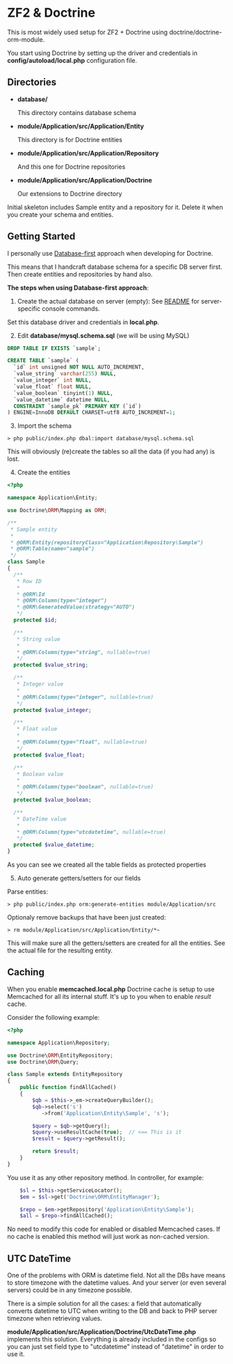 ZF2 & Doctrine
==============

This is most widely used setup for ZF2 + Doctrine using doctrine/doctrine-orm-module.

You start using Doctrine by setting up the driver and credentials in **config/autoload/local.php** configuration file.

Directories
-----------
* **database/**

  This directory contains database schema

* **module/Application/src/Application/Entity**

  This directory is for Doctrine entities

* **module/Application/src/Application/Repository**

  And this one for Doctrine repositories

* **module/Application/src/Application/Doctrine**

  Our extensions to Doctrine directory

Initial skeleton includes Sample entity and a repository for it. Delete it when you create your schema and entities.

Getting Started
---------------
I personally use [Database-first](http://doctrine-orm.readthedocs.org/en/latest/tutorials/getting-started-database.html) approach when developing for Doctrine.

This means that I handcraft database schema for a specific DB server first. Then create entities and repositories by hand also.

**The steps when using Database-first approach**:

1. Create the actual database on server (empty): See [README](../database/README.md) for server-specific console commands.

  Set this database driver and credentials in **local.php**.

2. Edit **database/mysql.schema.sql** (we will be using MySQL)

  ```sql
  DROP TABLE IF EXISTS `sample`;

  CREATE TABLE `sample` (
    `id` int unsigned NOT NULL AUTO_INCREMENT,
    `value_string` varchar(255) NULL,
    `value_integer` int NULL,
    `value_float` float NULL,
    `value_boolean` tinyint(1) NULL,
    `value_datetime` datetime NULL,
    CONSTRAINT `sample_pk` PRIMARY KEY (`id`)
  ) ENGINE=InnoDB DEFAULT CHARSET=utf8 AUTO_INCREMENT=1;
  ```

3. Import the schema

  ```shell
  > php public/index.php dbal:import database/mysql.schema.sql
  ```

  This will obviously (re)create the tables so all the data (if you had any) is lost.

4. Create the entities

  ```php
  <?php

  namespace Application\Entity;

  use Doctrine\ORM\Mapping as ORM;

  /**
   * Sample entity
   * 
   * @ORM\Entity(repositoryClass="Application\Repository\Sample")
   * @ORM\Table(name="sample")
   */
  class Sample
  {
    /**
     * Row ID
     *
     * @ORM\Id
     * @ORM\Column(type="integer")
     * @ORM\GeneratedValue(strategy="AUTO")
     */
    protected $id;

    /**
     * String value
     *
     * @ORM\Column(type="string", nullable=true)
     */
    protected $value_string;

    /**
     * Integer value
     *
     * @ORM\Column(type="integer", nullable=true)
     */
    protected $value_integer;

    /**
     * Float value
     *
     * @ORM\Column(type="float", nullable=true)
     */
    protected $value_float;

    /**
     * Boolean value
     *
     * @ORM\Column(type="boolean", nullable=true)
     */
    protected $value_boolean;

    /**
     * DateTime value
     *
     * @ORM\Column(type="utcdatetime", nullable=true)
     */
    protected $value_datetime;
  }
  ```

  As you can see we created all the table fields as protected properties

5. Auto generate getters/setters for our fields

  Parse entities:
  ```shell
  > php public/index.php orm:generate-entities module/Application/src
  ```

  Optionaly remove backups that have been just created:
  ```shell
  > rm module/Application/src/Application/Entity/*~
  ```

  This will make sure all the getters/setters are created for all the entities. See the actual file for the resulting entity.

Caching
-------
When you enable **memcached.local.php** Doctrine cache is setup to use Memcached for all its internal stuff. It's up to you when to enable *result* cache.

Consider the following example:

```php
<?php

namespace Application\Repository;

use Doctrine\ORM\EntityRepository;
use Doctrine\ORM\Query;

class Sample extends EntityRepository
{
    public function findAllCached()
    {
        $qb = $this->_em->createQueryBuilder();
        $qb->select('s')
           ->from('Application\Entity\Sample', 's');

        $query = $qb->getQuery();
        $query->useResultCache(true);  // <== This is it
        $result = $query->getResult();

        return $result;
    }
}
```

You use it as any other repository method. In controller, for example:
```php
    $sl = $this->getServiceLocator();
    $em = $sl->get('Doctrine\ORM\EntityManager');

    $repo = $em->getRepository('Application\Entity\Sample');
    $all = $repo->findAllCached();
```

No need to modify this code for enabled or disabled Memcached cases. If no cache is enabled this method will just work as non-cached version.

UTC DateTime
------------
One of the problems with ORM is datetime field. Not all the DBs have means to store timezone with the datetime values. And your server (or even several servers) could be in any timezone possible.

There is a simple solution for all the cases: a field that automatically converts datetime to UTC when writing to the DB and back to PHP server timezone when retrieving values.

**module/Application/src/Application/Doctrine/UtcDateTime.php** implements this solution. Everything is already included in the configs so you can just set field type to "utcdatetime" instead of "datetime" in order to use it.
